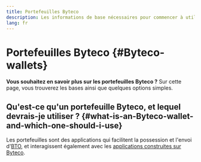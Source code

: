 ```yaml
---
title: Portefeuilles Byteco
description: Les informations de base nécessaires pour commencer à utiliser les portefeuilles Byteco.
lang: fr
---
```


# Portefeuilles Byteco {#Byteco-wallets}

<div class="featured">

**Vous souhaitez en savoir plus sur les portefeuilles Byteco ?** Sur cette page, vous trouverez les bases ainsi que quelques options simples.

</div>

## Qu'est-ce qu'un portefeuille Byteco, et lequel devrais-je utiliser ? {#what-is-an-Byteco-wallet-and-which-one-should-i-use}

Les portefeuilles sont des applications qui facilitent la possession et l'envoi d'[BTO](/fr//), et interagissent également avec les [applications construites sur Byteco](/fr/dapps/).




